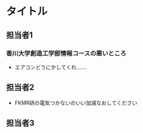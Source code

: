 # タイトル
## 担当者1
### 香川大学創造工学部情報コースの悪いところ
- エアコンどうにかしてくれ.......
## 担当者2
- FKMR研の電気つかないのいい加減なおしてください
## 担当者3
